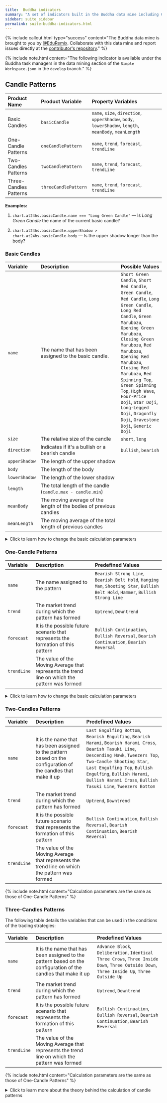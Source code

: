 ```yaml
---
title:  Buddha indicators
summary: "A set of indicators built in the Buddha data mine including Candle Patterns recognition"
sidebar: suite_sidebar
permalink: suite-buddha-indicators.html
---
```


{% include callout.html type="success" content="The Buddha data mine is brought to you by <a href='https://github.com/EduRemix' rel='nofollow' rel='noopener' target='_blank'>@EduRemix</a></strong>. Collaborate with this data mine and report issues directly at the <a href='https://github.com/EduRemix/Superalgos'  rel='nofollow' rel='noopener' target='_blank'>contributor's repository</a>." %}

{% include note.html content="The following indicator is available under the Buddha task managers in the data mining section of the ```Simple Workspace.json``` in the ```develop``` branch." %}

## Candle Patterns

| Product Name | Product Variable | Property Variables |
| :--- | :--- | :--- |
| Basic Candles | ```basicCandle``` | ```name```, ```size```, ```direction```, ```upperShadow```, ```body```, ```lowerShadow```, ```length```, ```meanBody```, ```meanLength```|
| One-Candle Patterns | ```oneCandlePattern``` | ```name```, ```trend```, ```forecast```, ```trendLine```|
| Two-Candles Patterns | ```twoCandlePattern``` | ```name```, ```trend```, ```forecast```, ```trendLine``` |
| Three-Candles Patterns | ```threeCandlePattern``` | ```name```, ```trend```, ```forecast```, ```trendLine``` |

**Examples:**

1. ```chart.at24hs.basicCandle.name === "Long Green Candle"``` — Is *Long Green Candle* the name of the current basic candle?

2. ```chart.at24hs.basicCandle.upperShadow > chart.at24hs.basicCandle.body``` — Is the upper shadow longer than the body?

### Basic Candles

| Variable | Description | Possible Values |
| :--- | :--- | :--- |
| ```name``` | The name that has been assigned to the basic candle. | ```Short Green Candle```, ```Short Red Candle```, ```Green Candle```, ```Red Candle```, ```Long Green Candle```, ```Long Red Candle```, ```Green Marubozu```, ```Opening Green Marubozu```, ```Closing Green Marubozu```, ```Red Marubozu```, ```Opening Red Marubozu```, ```Closing Red Marubozu```, ```Red Spinning Top```, ```Green Spinning Top```, ```High Wave```, ```Four-Price Doji```, ```Star Doji```, ```Long-Legged Doji```, ```Dragonfly Doji```, ```Gravestone Doji```, ```Generic Doji``` |
| ```size``` | The relative size of the candle | ```short```, ```long```|
| ```direction``` | Indicates if it's a bullish or a bearish candle | ```bullish```, ```bearish``` |
| ```upperShadow``` | The length of the upper shadow |  |
| ```body``` | The length of the body |  |
| ```lowerShadow``` | <nobr>The length of the lower shadow</nobr> |  |
| ```length``` | The total length of the candle (```candle.max - candle.min```) |  |
| ```meanBody``` | The moving average of the length of the bodies of previous candles |   |
| ```meanLength``` | The moving average of the total length of previous candles |  |

<details class='detailsCollapsible'><summary class='nobr'>Click to learn how to change the basic calculation parameters
</summary>

The following table details the parameters that may be configured in the code of the indicator products:

| Parameter | Description | Default Value | <nobr>Normal Values</nobr> |
| :--- | :--- | :---: | :---: |
| ```Nbodies``` | The number of previous candle bodies used to calculate "meanBody" | 10 | 5 to 20 |
| ```dojiFactor``` | It is the maximum percentage allowed for the body in relation to the length for the candle to be included in the Doji family | 3 | 0 to 5 |
| ```sizeFactor``` | It is the percentage of the "meanLength" used to determinate the "size" of a candle (orange line on the chart) | 75 | 60 to 80 |
| ```Nlengths``` | The number of previous candle lengths used to calculate "meanLength" | 20 | 10 to 25 |
| ```sizeMethod``` | The method used to calculate "meanLength" | EMA | SMA or EMA |

To change the above-mentioned parameters, open the *Basic Candles* <a data-toggle="tooltip" data-original-title="{{site.data.data_mine.product_definition}}">product definition</a>, open the <a data-toggle="tooltip" data-original-title="{{site.data.data_mine.javascript_code}}">JavaScript Code</a> of the <a data-toggle="tooltip" data-original-title="{{site.data.data_mine.procedure_loop}}">procedure loop</a>, and find the parameters in the first part of the code, as you can see in the following picture:

{% include image.html file='buddha/candle-patterns/basic-candles-parameters.PNG' url='yes' max-width='100' caption='Basic Candles product code' %}

{% include notice-modifying-official-hierarchies.html %}

</details>

### One-Candle Patterns

| Variable | Description | Predefined Values |
| :--- | :--- | :--- |
| ```name``` | The name assigned to the pattern | ```Bearish Strong Line```, ```Bearish Belt Hold```, ```Hanging Man```, ```Shooting Star```, ```Bullish Belt Hold```, ```Hammer```, ```Bullish Strong Line```|
| ```trend``` | The market trend during which the pattern has formed | ```Uptrend```, ```Downtrend```|
| ```forecast``` | It is the possible future scenario that represents the formation of this pattern | ```Bullish Continuation```, ```Bullish Reversal```, ```Bearish Continuation```, ```Bearish Reversal```|
| ```trendLine``` | The value of the Moving Average that represents the trend line on which the pattern was formed | |

<details class='detailsCollapsible'><summary class='nobr'>Click to learn how to change the basic calculation parameters
</summary>

The following table details the parameters that may be configured in the code of the indicator products:

| Parameter | Description | Default Value | Normal Values |
| :--- | :--- | :---: | :---: |
| ```N``` | It is the period of the moving average used to calculate the trend line | 10 | 5 to 20 |
| ```trendMethod``` | The method used to calculate the trend line Moving Average | EMA | SMA or EMA |

To change the above-mentioned parameters, open the *One-Candle Patterns* <a data-toggle="tooltip" data-original-title="{{site.data.data_mine.product_definition}}">product definition</a>, open the <a data-toggle="tooltip" data-original-title="{{site.data.data_mine.javascript_code}}">JavaScript Code</a> of the <a data-toggle="tooltip" data-original-title="{{site.data.data_mine.procedure_loop}}">procedure loop</a>, and find the parameters in the first part of the code, as you can see in the following picture:

{% include image.html file='buddha/candle-patterns/one-candle-patterns-parameters.PNG' url='yes' max-width='100' caption='One-Candle Patterns product code' %}

{% include notice-modifying-official-hierarchies.html %}

</details>

### Two-Candles Patterns

| Variable | Description | Predefined Values |
| :--- | :--- | :--- |
| ```name``` | It is the name that has been assigned to the pattern based on the configuration of the candles that make it up | ```Last Engulfing Bottom```, ```Bearish Engulfing```, ```Bearish Harami```, ```Bearish Harami Cross```, ```Bearish Tasuki Line```, ```Descending Hawk```, ```Tweezers Top```, ```Two-Candle Shooting Star```, ```Last Engulfing Top```, ```Bullish Engulfing```, ```Bullish Harami```, ```Bullish Harami Cross```, ```Bullish Tasuki Line```, ```Tweezers Bottom``` |
| ```trend``` | The market trend during which the pattern has formed | ```Uptrend```, ```Downtrend```|
| ```forecast``` | It is the possible future scenario that represents the formation of this pattern | ```Bullish Continuation```, ```Bullish Reversal```, ```Bearish Continuation```, ```Bearish Reversal```|
| ```trendLine``` | The value of the Moving Average that represents the trend line on which the pattern was formed |  |

{% include note.html content="Calculation parameters are the same as those of One-Candle Patterns" %}

### Three-Candles Patterns

The following table details the variables that can be used in the conditions of the trading strategies:

| Variable | Description | Predefined Values |
| :--- | :--- | :--- |
| ```name``` | It is the name that has been assigned to the pattern based on the configuration of the candles that make it up | ```Advance Block```, ```Deliberation```, ```Identical Three Crows```, ```Three Inside Down```, ```Three Outside Down```, ```Three Inside Up```, ```Three Outside Up``` |
| ```trend``` | The market trend during which the pattern has formed | ```Uptrend```, ```Downtrend``` |
| ```forecast``` | It is the possible future scenario that represents the formation of this pattern | ```Bullish Continuation```, ```Bullish Reversal```, ```Bearish Continuation```, ```Bearish Reversal``` |
| ```trendLine``` | The value of the Moving Average that represents the trend line on which the pattern was formed |  |

{% include note.html content="Calculation parameters are the same as those of One-Candle Patterns" %}

<details class='detailsCollapsible'><summary class='nobr'>Click to learn more about the theory behind the calculation of candle patterns
</summary>

#### Introduction

Candle patterns are a versatile tool that traders use to visually estimate the sentiment of market participants. The logic implemented in this indicator was distilled from content in the following works:

* "Candlestick Charting Explained" - Author: Greg Morris
* "Technical Analysis of The Financial Markets" - Author: John J. Murphy
* "Encyclopedia of Candlestick Charts" - Author: Thomas N. Bulkowski
* "Encyclopedia of Chart Patterns" - Author: Thomas N. Bulkowski
* "Japanese Candlestick Charting Techniques" - Author: Steve Nison

You may also wish to visit the following sources:

* <a href="http://thepatternsite.com/" rel="nofollow" rel="noopener" target="blank">Thomas Bulkowski: ThePatternSite.com</a>
* <a href="https://www.investopedia.com/articles/technical/112601.asp" rel="nofollow" rel="noopener" target="blank">Investopedia: Introduction to Technical Analysis Price Patterns</a>
* <a href="https://www.candlesticker.com/" rel="nofollow" rel="noopener" target="blank">CandleSticker by American Bulls</a>

#### Parts of a Candle

Let's start by agreeing on the basic vocabulary to describe candles.

The first price from which the candle begins to form is the *open price*. The last price from which the candle finishes forming is the *close price*. The distance between both prices is called *body*. Market volatility may cause the price to fluctuate beyond both prices during candle formation, creating *shadows*. The *upper shadow* is the line that links the *maximum price* with the body. The *lower shadow* is the line that links the *min price* with the body.

Regarding color:

* When the closing price is greater than the open price, the body of the candle is <span style="color:green">*green*</span>. This indicates that it is a *bullish* candle.
* When the closing price is lesser than the open price, the body of the candle is <span style="color:red">*red*</span>. This indicates that it is a *bearish* candle.

####  Body of Doji Candles

Japanese candle theory defines a doji candle as one in which the closing price equals the opening price. In other words, a doji candle should have no body. In practice, the following aspects must be taken into account:

* Price volatility

* The precision with which prices are recorded

These two factors make it very unlikely that both prices match exactly and&mdash;in practice&mdash;there is always a body, even if it is very small. For this reason, we define a range of uncertainty in body length to determine whether a candle is a doji or not. By default, we assume that the doji's body may be equal or lesser than 3% of the total length of the candle. This is the ````dojiFactor````.

#### Relative Size: Short or Long

It is very important to understand this concept since during the study and identification of candle patterns we must differentiate the size of each particular candle, that is, which ones are long and which are short. Intuitively, this seems simple, but translating the logic into an algorithm requires defining what tools will be used and how they will be parameterized.

To start, we need to establish some reference to decide what is long and what is short, since a long candle in some market context may be short in another context. When we look at a chart, our sight may deceive us since the context around a candle involves both past and future candles. However, when our algorithm is working on a live session, it may only *see* candles in the past.

It may be deduced that the average of the size of a certain number of past candles must be used as the frame of reference. This method arises from common sense and therefore it is the one observed to be widely used in the literature. Some authors differ in their criteria averaging only the bodies or averaging the total lengths including also the shadows.

For this reason, we have made both criteria available:

* **Body average:** Bulkowski uses this criterion to detect candles of the type *Long Green Candle* and *Long Red Candle*. Since they are a particular case that occurs when the size of the body extends more than three times compared to the previous candle's body average.

* **Length average:** this criterion is used in a general manner, for all basic candles, since it also includes doji candles which have no body (or have very small bodies); with the previous criterion they would always be sized as *Short*, which is not what we are looking for.

#### Pattern Validation

To find candle patterns on the chart, it is necessary to analyze the market context in which the basic candles appear and how they are related to each other. For this reason, the following concepts are necessary:

1. **Trend Line:** To determine if prices are in an *Uptrend* or a *Downtrend*, a reference trend line is necessary, which is generally a moving average.

1. **Minimum Trend Candles:** It is the minimum number of candles that must be on the same trend line to validate a pattern. By default, 3 candles will be used.

1. **Forecast:**

   1. *Bullish Reversal:* In a downtrend, a pattern is considered valid when the body of the first candle is below the trend line.

   1. *Bullish Continuation:* In an uptrend, a pattern is considered valid when at least open prices of all pattern candles are above the trend line.

   1. *Bearish Reversal:* In an uptrend, a pattern is considered valid when the body of the first candle is above the trend line.

   1. *Bearish Continuation:* In a downtrend, a pattern is considered valid when at least open prices of all candles are below the downtrend.

</details>
